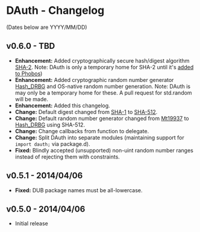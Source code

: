 DAuth - Changelog
=================

(Dates below are YYYY/MM/DD)

v0.6.0 - TBD
-------------------
- **Enhancement:** Added cryptographically secure hash/digest algorithm [SHA-2](http://en.wikipedia.org/wiki/Sha2). Note: DAuth is only a temporary home for SHA-2 until it's [added to Phobos](https://github.com/D-Programming-Language/phobos/pull/2129))
- **Enhancement:** Added cryptographic random number generator [Hash_DRBG](http://csrc.nist.gov/publications/nistpubs/800-90A/SP800-90A.pdf) and OS-native random number generation. Note: DAuth is may only be a temporary home for these. A pull request for std.random will be made.
- **Enhancement:** Added this changelog.
- **Change:** Default digest changed from [SHA-1](http://en.wikipedia.org/wiki/SHA-1) to [SHA-512](http://en.wikipedia.org/wiki/Sha2).
- **Change:** Default random number generator changed from [Mt19937](http://dlang.org/phobos/std_random.html#Mt19937) to [Hash_DRBG](http://csrc.nist.gov/publications/nistpubs/800-90A/SP800-90A.pdf) using SHA-512.
- **Change:** Change callbacks from function to delegate.
- **Change:** Split DAuth into separate modules (maintaining support for ```import dauth;``` via package.d).
- **Fixed:** Blindly accepted (unsupported) non-uint random number ranges instead of rejecting them with constraints.

v0.5.1 - 2014/04/06
-------------------
- **Fixed:** DUB package names must be all-lowercase.

v0.5.0 - 2014/04/06
-------------------
- Initial release
